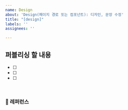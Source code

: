 ```yaml
---
name: Design
about: 'Design(페이지 경로 또는 컴포넌트): 디자인, 문장 수정'
title: "[design]"
labels: ''
assignees: ''

---
```


##  퍼블리싱 할 내용

- [ ]
- [ ]
- [ ]

<br>

### 📕 레퍼런스
